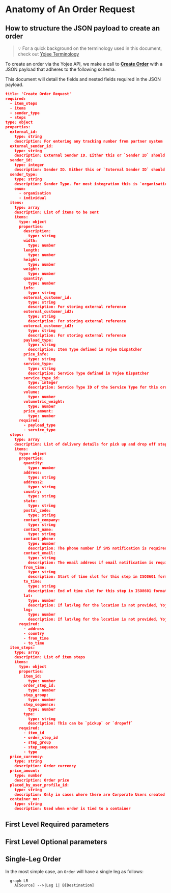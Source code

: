 # Anatomy of An Order Request
## How to structure the JSON payload to create an order

<!-- theme: success -->

> 💡 For a quick background on the terminology used in this document, check out [Yojee Terminology](./yojee-terminology.md)

To create an order via the Yojee API, we make a call to
[**Create Order**](https://yojee.stoplight.io/docs/yojee-api/publish/yojee-order-api.yaml/paths/~1api~1v3~1dispatcher~1orders/post) with a JSON payload that adheres to the following schema.

This document will detail the fields and nested fields required in the JSON payload.

```json json_schema
title: 'Create Order Request'
required:
  - item_steps
  - items
  - sender_type
  - steps
type: object
properties:
  external_id:
    type: string
    description: For entering any tracking number from partner system
  external_sender_id:
    type: string
    description: External Sender ID. Either this or `Sender ID` should be provided
  sender_id:
    type: integer
    description: Sender ID. Either this or `External Sender ID` should be provided
  sender_type:
    type: string
    description: Sender Type. For most integration this is `organisation`
    enum:
      - organisation
      - individual
  items:
    type: array
    description: List of items to be sent
    items:
      type: object
      properties:
        description:
          type: string
        width:
          type: number
        length:
          type: number
        height:
          type: number
        weight:
          type: number
        quantity:
          type: number
        info:
          type: string
        external_customer_id:
          type: string
          description: For storing external reference
        external_customer_id2:
          type: string
          description: For storing external reference
        external_customer_id3:
          type: string
          description: For storing external reference
        payload_type:
          type: string
          description: Item Type defined in Yojee Dispatcher
        price_info:
          type: string
        service_type:
          type: string
          description: Service Type defined in Yojee Dispatcher
        service_type_id:
          type: integer
          description: Service Type ID of the Service Type for this order. Not needed if `service_type` is provided
        volume:
          type: number
        volumetric_weight:
          type: number
        price_amount:
          type: number
      required:
        - payload_type
        - service_type
  steps:
    type: array
    description: List of delivery details for pick up and drop off steps
    items:
      type: object
      properties:
        quantity:
          type: number
        address:
          type: string
        address2:
          type: string
        country:
          type: string
        state:
          type: string
        postal_code:
          type: string
        contact_company:
          type: string
        contact_name:
          type: string
        contact_phone:
          type: number
          description: The phone number if SMS notification is required. The corresponding notification setting also needs to be enabled in Yojee Dispatcher
        contact_email:
          type: string
          description: The email address if email notification is required. The corresponding notification setting also needs to be enabled in Yojee Dispatcher
        from_time:
          type: string
          description: Start of time slot for this step in ISO8601 format
        to_time:
          type: string
          description: End of time slot for this step in ISO8601 format
        lat:
          type: number
          description: If lat/lng for the location is not provided, Yojee will attempt to geocode using the address
        lng:
          type: number
          description: If lat/lng for the location is not provided, Yojee will attempt to geocode using the address
      required:
        - address
        - country
        - from_time
        - to_time
  item_steps:
    type: array
    description: List of item steps
    items:
      type: object
      properties:
        item_id:
          type: number
        order_step_id:
          type: number
        step_group:
          type: number
        step_sequence:
          type: number
        type:
          type: string
          description: This can be `pickup` or `dropoff`
      required:
        - item_id
        - order_step_id
        - step_group
        - step_sequence
        - type
  price_currency:
    type: string
    description: Order currency
  price_amount:
    type: number
    description: Order price
  placed_by_user_profile_id:
    type: string
    description: Only in cases where there are Corporate Users created under Corporate Sender
  container_no:
    type: string
    description: Used when order is tied to a container
```

## First Level Required parameters

### 

## First Level Optional parameters

## Single-Leg Order
In the most simple case, an `Order` will have a single leg as follows:

```mermaid
  graph LR
    A[Source] -->|Leg 1| B[Destination]
```

